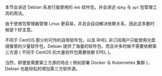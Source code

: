 本节会讲述 Debian 系发行版使用的 `deb` 软件包，并会讲述 `dpkg` 与 `apt` 包管理工具的用法。

由于使用包管理器管理 Linux 更容易，并且会自动解决依赖关系，因此这多数时候是个好主意。

不同于 CentOS 那少的可怜的自带软件包，以及 RHEL 非订阅用户只能使用光盘镜像里的少量软件包，Debian 提供了海量的软件包，而且许多时候不需要依赖第三方源 ( 不同于 CentOS 的大量软件包需要依赖 EPEL )。

当然，即便是需要第三方源的场合 ( 例如部署 Docker 与 Kubernetes 集群 )，Debian 也能轻松的增加第三方软件源。